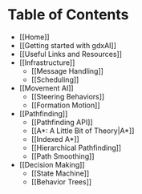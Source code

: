 # Table of Contents

* [[Home]]
* [[Getting started with gdxAI]]
* [[Useful Links and Resources]]
* [[Infrastructure]]
  - [[Message Handling]]
  - [[Scheduling]]
* [[Movement AI]]
  - [[Steering Behaviors]]
  - [[Formation Motion]]
* [[Pathfinding]]
  - [[Pathfinding API]]
  - [[A*: A Little Bit of Theory|A*]]
  - [[Indexed A*]]
  - [[Hierarchical Pathfinding]]
  - [[Path Smoothing]]
* [[Decision Making]]
  - [[State Machine]]
  - [[Behavior Trees]]